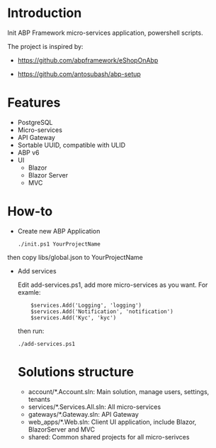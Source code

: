 # Introduction

Init ABP Framework micro-services application, powershell scripts. 

The project is inspired by:
* https://github.com/abpframework/eShopOnAbp

* https://github.com/antosubash/abp-setup

# Features

  * PostgreSQL
  * Micro-services
  * API Gateway
  * Sortable UUID, compatible with ULID
  * ABP v6
  * UI
    * Blazor
    * Blazor Server
    * MVC  

# How-to

* Create new ABP Application

    ```./init.ps1 YourProjectName```

then copy libs/global.json to YourProjectName
* Add services

    Edit add-services.ps1, add more micro-services as you want. For examle:
    
    ```
        $services.Add('Logging', 'logging')
        $services.Add('Notification', 'notification')
        $services.Add('Kyc', 'kyc')
    ```
    then run:
    
    ```./add-services.ps1```
    
  # Solutions structure
  
  * account/*.Account.sln: Main solution, manage users, settings, tenants
  * services/*.Services.All.sln: All micro-services
  * gateways/*.Gateway.sln: API Gateway
  * web_apps/*.Web.sln: Client UI application, include Blazor, BlazorServer and MVC
  * shared: Common shared projects for all micro-serivces
